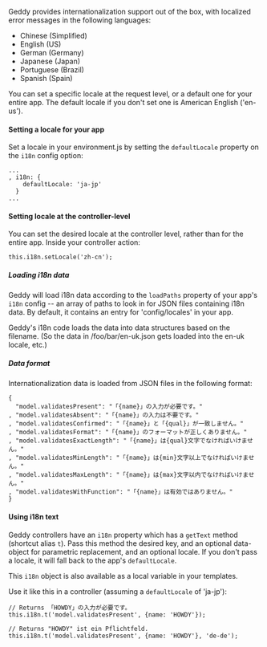 Geddy provides internationalization support out of the box, with localized error messages in the following languages:

* Chinese (Simplified)
* English (US)
* German (Germany)
* Japanese (Japan)
* Portuguese (Brazil)
* Spanish (Spain)

You can set a specific locale at the request level, or a default one for your entire app. The default locale if you don't set one is American English ('en-us').

#### Setting a locale for your app

Set a locale in your environment.js by setting the `defaultLocale` property on the `i18n` config option:

    ...
    , i18n: {
        defaultLocale: 'ja-jp'
      }
    ...

#### Setting locale at the controller-level

You can set the desired locale at the controller level, rather than for the entire app. Inside your controller action:

    this.i18n.setLocale('zh-cn');

##### Loading i18n data

Geddy will load i18n data according to the `loadPaths` property of your app's `i18n` config -- an array of paths to look in for JSON files containing i18n data. By default, it contains an entry for 'config/locales' in your app.

Geddy's i18n code loads the data into data structures based on the filename. (So the data in /foo/bar/en-uk.json gets loaded into the en-uk locale, etc.)

##### Data format

Internationalization data is loaded from JSON files in the following format:

    {
      "model.validatesPresent": "「{name}」の入力が必要です。"
    , "model.validatesAbsent": "「{name}」の入力は不要です。"
    , "model.validatesConfirmed": "「{name}」と「{qual}」が一致しません。"
    , "model.validatesFormat": "「{name}」のフォーマットが正しくありません。"
    , "model.validatesExactLength": "「{name}」は{qual}文字でなければいけません。"
    , "model.validatesMinLength": "「{name}」は{min}文字以上でなければいけません。"
    , "model.validatesMaxLength": "「{name}」は{max}文字以内でなければいけません。"
    , "model.validatesWithFunction": "「{name}」は有効ではありません。"
    }

#### Using i18n text

Geddy controllers have an `i18n` property which has a `getText` method (shortcut alias `t`). Pass this method the desired key, and an optional data-object for parametric replacement, and an optional locale. If you don't pass a locale, it will fall back to the app's `defaultLocale`.

This `i18n` object is also available as a local variable in your templates.

Use it like this in a controller (assuming a `defaultLocale` of 'ja-jp'):

    // Returns 「HOWDY」の入力が必要です。
    this.i18n.t('model.validatesPresent', {name: 'HOWDY'});

    // Returns "HOWDY" ist ein Pflichtfeld.
    this.i18n.t('model.validatesPresent', {name: 'HOWDY'}, 'de-de');

